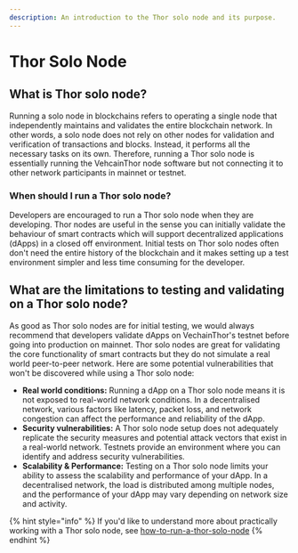 ```yaml
---
description: An introduction to the Thor solo node and its purpose.
---
```


# Thor Solo Node

## What is Thor solo node?

Running a solo node in blockchains refers to operating a single node that independently maintains and validates the entire blockchain network. In other words, a solo node does not rely on other nodes for validation and verification of transactions and blocks. Instead, it performs all the necessary tasks on its own. Therefore, running a Thor solo node is essentially running the VehcainThor node software but not connecting it to other network participants in mainnet or testnet.

### When should I run a Thor solo node?

Developers are encouraged to run a Thor solo node when they are developing. Thor nodes are useful in the sense you can initially validate the behaviour of smart contracts which will support decentralized applications (dApps) in a closed off environment. Initial tests on Thor solo nodes often don't need the entire history of the blockchain and it makes setting up a test environment simpler and less time consuming for the developer.

## What are the limitations to testing and validating on a Thor solo node?

As good as Thor solo nodes are for initial testing, we would always recommend that developers validate dApps on VechainThor's testnet before going into production on mainnet. Thor solo nodes are great for validating the core functionality of smart contracts but they do not simulate a real world peer-to-peer network. Here are some potential vulnerabilities that won't be discovered while using a Thor solo node:

* **Real world conditions:** Running a dApp on a Thor solo node means it is not exposed to real-world network conditions. In a decentralised network, various factors like latency, packet loss, and network congestion can affect the performance and reliability of the dApp.
* **Security vulnerabilities:** A Thor solo node setup does not adequately replicate the security measures and potential attack vectors that exist in a real-world network. Testnets provide an environment where you can identify and address security vulnerabilities.
* **Scalability & Performance:** Testing on a Thor solo node limits your ability to assess the scalability and performance of your dApp. In a decentralised network, the load is distributed among multiple nodes, and the performance of your dApp may vary depending on network size and activity.

{% hint style="info" %}
If you'd like to understand more about practically working with a Thor solo node, see [how-to-run-a-thor-solo-node](../../developer-resources/tutorials/how-to-run-a-thor-solo-node/ "mention")
{% endhint %}
